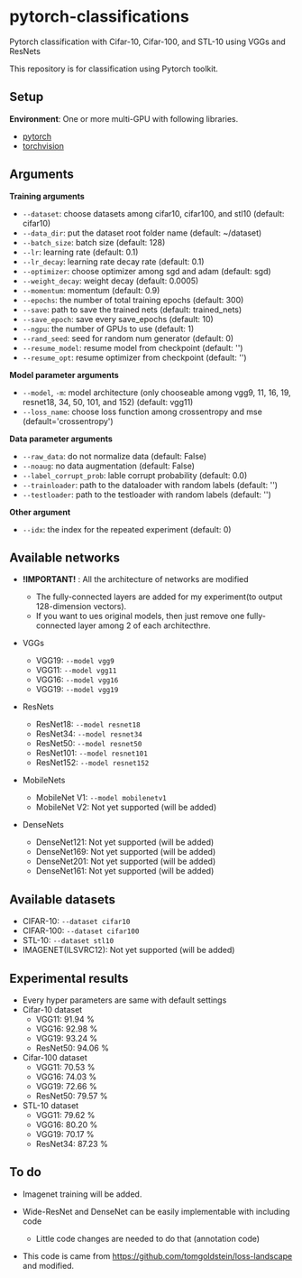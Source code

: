 # pytorch-classifications
Pytorch classification with Cifar-10, Cifar-100, and STL-10 using VGGs and ResNets

This repository is for classification using Pytorch toolkit.

## Setup

__Environment__: One or more multi-GPU with following libraries.
- [pytorch](https://pytorch.org/)
- [torchvision](https://pytorch.org/)

## Arguments

__Training arguments__
- `--dataset`: choose datasets among cifar10, cifar100, and stl10 (default: cifar10)
- `--data_dir`: put the dataset root folder name (default: ~/dataset)
- `--batch_size`: batch size  (default: 128)
- `--lr`: learning rate (default: 0.1)
- `--lr_decay`: learning rate decay rate (default: 0.1)
- `--optimizer`: choose optimizer among sgd and adam (default: sgd)
- `--weight_decay`: weight decay (default: 0.0005)
- `--momentum`: momentum (default: 0.9)
- `--epochs`: the number of total training epochs (default: 300)
- `--save`: path to save the trained nets (default: trained_nets)
- `--save_epoch`: save every save_epochs (default: 10)
- `--ngpu`: the number of GPUs to use (default: 1)
- `--rand_seed`: seed for random num generator (default: 0)
- `--resume_model`: resume model from checkpoint (default: '')
- `--resume_opt`: resume optimizer from checkpoint (default: '')

__Model parameter arguments__
- `--model`, `-m`: model architecture (only chooseable among vgg9, 11, 16, 19, resnet18, 34, 50, 101, and 152) (default: vgg11)
- `--loss_name`: choose loss function among crossentropy and mse (default='crossentropy')

__Data parameter arguments__
- `--raw_data`: do not normalize data (default: False)
- `--noaug`: no data augmentation (default: False)
- `--label_corrupt_prob`: lable corrupt probability (default: 0.0)
- `--trainloader`: path to the dataloader with random labels (default: '')
- `--testloader`: path to the testloader with random labels (default: '')

__Other argument__
- `--idx`: the index for the repeated experiment (default: 0)

## Available networks
- __!IMPORTANT!__ : All the architecture of networks are modified
  - The fully-connected layers are added for my experiment(to output 128-dimension vectors).
  - If you want to ues original models, then just remove one fully-connected layer among 2 of each architecthre.

- VGGs
  - VGG19: `--model vgg9`
  - VGG11: `--model vgg11`
  - VGG16: `--model vgg16`
  - VGG19: `--model vgg19`
- ResNets
  - ResNet18: `--model resnet18`
  - ResNet34: `--model resnet34`
  - ResNet50: `--model resnet50`
  - ResNet101: `--model resnet101`
  - ResNet152: `--model resnet152`
- MobileNets
  - MobileNet V1: `--model mobilenetv1`
  - MobileNet V2: Not yet supported (will be added)
- DenseNets
  - DenseNet121: Not yet supported (will be added)
  - DenseNet169: Not yet supported (will be added)
  - DenseNet201: Not yet supported (will be added)
  - DenseNet161: Not yet supported (will be added)

## Available datasets
- CIFAR-10: `--dataset cifar10`
- CIFAR-100: `--dataset cifar100`
- STL-10: `--dataset stl10`
- IMAGENET(ILSVRC12): Not yet supported (will be added)

## Experimental results
- Every hyper parameters are same with default settings
- Cifar-10 dataset
  - VGG11: 91.94 %
  - VGG16: 92.98 %
  - VGG19: 93.24 %
  - ResNet50: 94.06 %
- Cifar-100 dataset
  - VGG11: 70.53 %
  - VGG16: 74.03 %
  - VGG19: 72.66 %
  - ResNet50: 79.57 %
- STL-10 dataset
  - VGG11: 79.62 %
  - VGG16: 80.20 %
  - VGG19: 70.17 %
  - ResNet34: 87.23 %

## To do
- Imagenet training will be added.
- Wide-ResNet and DenseNet can be easily implementable with including code
  - Little code changes are needed to do that (annotation code)
  
- This code is came from https://github.com/tomgoldstein/loss-landscape and modified.
